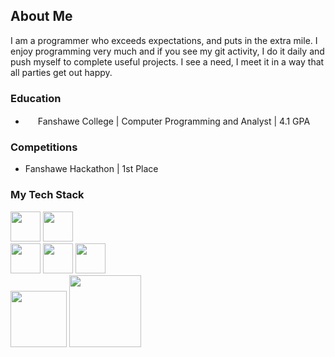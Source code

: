## About Me
I am a programmer who exceeds expectations, and puts in the extra mile. I enjoy programming very much and if you see my git activity, I do it daily and push myself to complete useful projects. I see a need, I meet it in a way that all parties get out happy.

### Education
- <img src="https://github.com/user-attachments/assets/d66ac1bf-7981-4ddd-b298-daf91f1b181d" width="16"> Fanshawe College | Computer Programming and Analyst | 4.1 GPA  

### Competitions
- Fanshawe Hackathon | 1st Place

### My Tech Stack
<img src="https://github.com/user-attachments/assets/5f746a78-2b61-4a69-9830-be681030069e" width="48">
<img src="https://github.com/user-attachments/assets/1f0bfd68-a8f3-4e6a-9ce5-ae1ac625ab94" width="48">
<br />
<img src="https://github.com/user-attachments/assets/c062bab5-9b4c-4f57-b1f5-a427108baa75" width="48">
<img src="https://github.com/user-attachments/assets/6083dbc2-6ee0-4dc2-8d64-11bbedbee643" width="48">
<img src="https://github.com/user-attachments/assets/b1090269-e6fe-43a2-bbae-9468b6154151" width="48">
<br />
<img src="https://github.com/user-attachments/assets/bc817b9e-f73d-4141-9b35-050c6c7fffc0" width="90">
<img src="https://github.com/user-attachments/assets/ba8c72ff-d78c-4480-9660-6a900930d865" width="115">
